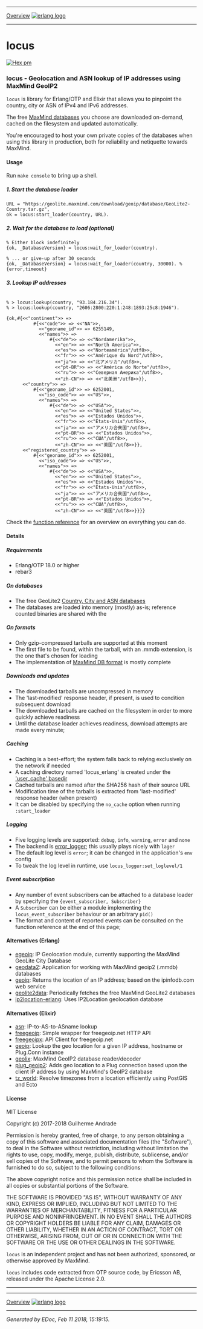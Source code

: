   ----------------------------------- ------------------------------------------------------
  [Overview](overview-summary.html)   [![erlang logo](erlang.png)](http://www.erlang.org/)
  ----------------------------------- ------------------------------------------------------

locus
=====

[![Hex
pm](https://img.shields.io/hexpm/v/locus.svg?style=flat)](https://hex.pm/packages/locus)

### locus - Geolocation and ASN lookup of IP addresses using MaxMind GeoIP2

`locus` is library for Erlang/OTP and Elixir that allows you to pinpoint
the country, city or ASN of IPv4 and IPv6 addresses.

The free [MaxMind
databases](https://dev.maxmind.com/geoip/geoip2/geolite2/) you choose
are downloaded on-demand, cached on the filesystem and updated
automatically.

You're encouraged to host your own private copies of the databases when
using this library in production, both for reliability and netiquette
towards MaxMind.

#### Usage

Run `make console` to bring up a shell.

##### 1. Start the database loader

~~~~ {lang="erlang"}
URL = "https://geolite.maxmind.com/download/geoip/database/GeoLite2-Country.tar.gz",
ok = locus:start_loader(country, URL).
~~~~

##### 2. Wait for the database to load (optional)

~~~~ {lang="erlang"}
% Either block indefinitely
{ok, _DatabaseVersion} = locus:wait_for_loader(country).
~~~~

~~~~ {lang="erlang"}
% ... or give-up after 30 seconds
{ok, _DatabaseVersion} = locus:wait_for_loader(country, 30000). % {error,timeout}
~~~~

##### 3. Lookup IP addresses

~~~~ {lang="erlang"}

% > locus:lookup(country, "93.184.216.34").
% > locus:lookup(country, "2606:2800:220:1:248:1893:25c8:1946").

{ok,#{<<"continent">> =>
          #{<<"code">> => <<"NA">>,
            <<"geoname_id">> => 6255149,
            <<"names">> =>
                #{<<"de">> => <<"Nordamerika">>,
                  <<"en">> => <<"North America">>,
                  <<"es">> => <<"Norteamérica"/utf8>>,
                  <<"fr">> => <<"Amérique du Nord"/utf8>>,
                  <<"ja">> => <<"北アメリカ"/utf8>>,
                  <<"pt-BR">> => <<"América do Norte"/utf8>>,
                  <<"ru">> => <<"Северная Америка"/utf8>>,
                  <<"zh-CN">> => <<"北美洲"/utf8>>}},
      <<"country">> =>
          #{<<"geoname_id">> => 6252001,
            <<"iso_code">> => <<"US">>,
            <<"names">> =>
                #{<<"de">> => <<"USA">>,
                  <<"en">> => <<"United States">>,
                  <<"es">> => <<"Estados Unidos">>,
                  <<"fr">> => <<"États-Unis"/utf8>>,
                  <<"ja">> => <<"アメリカ合衆国"/utf8>>,
                  <<"pt-BR">> => <<"Estados Unidos">>,
                  <<"ru">> => <<"США"/utf8>>,
                  <<"zh-CN">> => <<"美国"/utf8>>}},
      <<"registered_country">> =>
          #{<<"geoname_id">> => 6252001,
            <<"iso_code">> => <<"US">>,
            <<"names">> =>
                #{<<"de">> => <<"USA">>,
                  <<"en">> => <<"United States">>,
                  <<"es">> => <<"Estados Unidos">>,
                  <<"fr">> => <<"États-Unis"/utf8>>,
                  <<"ja">> => <<"アメリカ合衆国"/utf8>>,
                  <<"pt-BR">> => <<"Estados Unidos">>,
                  <<"ru">> => <<"США"/utf8>>,
                  <<"zh-CN">> => <<"美国"/utf8>>}}}}
~~~~

Check the [function reference](#modules) for an overview on everything
you can do.

#### Details

##### Requirements

-   Erlang/OTP 18.0 or higher
-   rebar3

##### On databases

-   The free GeoLite2 [Country, City and ASN
    databases](https://dev.maxmind.com/geoip/geoip2/geolite2/)
-   The databases are loaded into memory (mostly) as-is; reference
    counted binaries are shared with the

##### On formats

-   Only gzip-compressed tarballs are supported at this moment
-   The first file to be found, within the tarball, with an .mmdb
    extension, is the one that's chosen for loading
-   The implementation of [MaxMind DB
    format](https://maxmind.github.io/MaxMind-DB/) is mostly complete

##### Downloads and updates

-   The downloaded tarballs are uncompressed in memory
-   The 'last-modified' response header, if present, is used to
    condition subsequent download
-   The downloaded tarballs are cached on the filesystem in order to
    more quickly achieve readiness
-   Until the database loader achieves readiness, download attempts are
    made every minute;

##### Caching

-   Caching is a best-effort; the system falls back to relying
    exclusively on the network if needed
-   A caching directory named 'locus\_erlang' is created under the
    ['user\_cache'
    basedir](http://erlang.org/doc/man/filename#basedir-3)
-   Cached tarballs are named after the SHA256 hash of their source URL
-   Modification time of the tarballs is extracted from 'last-modified'
    response header (when present)
-   It can be disabled by specifying the `no_cache` option when running
    `:start_loader`

##### Logging

-   Five logging levels are supported: `debug`, `info`, `warning`,
    `error` and `none`
-   The backend is
    [error\_logger](http://erlang.org/doc/man/error_logger); this
    usually plays nicely with `lager`
-   The default log level is `error`; it can be changed in the
    application's `env` config
-   To tweak the log level in runtime, use `locus_logger:set_loglevel/1`

##### Event subscription

-   Any number of event subscribers can be attached to a database loader
    by specifying the `{event_subscriber, Subscriber}`
-   A `Subscriber` can be either a module implementing the
    `locus_event_subscriber` behaviour or an arbitrary `pid()`
-   The format and content of reported events can be consulted on the
    function reference at the end of this page;

#### Alternatives (Erlang)

-   [egeoip](https://github.com/mochi/egeoip): IP Geolocation module,
    currently supporting the MaxMind GeoLite City Database
-   [geodata2](https://github.com/brigadier/geodata2): Application for
    working with MaxMind geoip2 (.mmdb) databases
-   [geoip](https://github.com/manifest/geoip): Returns the location of
    an IP address; based on the ipinfodb.com web service
-   [geolite2data](https://hex.pm/packages/geolite2data): Periodically
    fetches the free MaxMind GeoLite2 databases
-   [ip2location-erlang](https://github.com/ip2location/ip2location-erlang):
    Uses IP2Location geolocation database

#### Alternatives (Elixir)

-   [asn](https://hex.pm/packages/asn): IP-to-AS-to-ASname lookup
-   [freegeoip](https://hex.pm/packages/freegeoip): Simple wrapper for
    freegeoip.net HTTP API
-   [freegeoipx](https://hex.pm/packages/freegeoipx): API Client for
    freegeoip.net
-   [geoip](https://hex.pm/packages/geoip): Lookup the geo location for
    a given IP address, hostname or Plug.Conn instance
-   [geolix](https://hex.pm/packages/geolix): MaxMind GeoIP2 database
    reader/decoder
-   [plug\_geoip2](https://hex.pm/packages/plug_geoip2): Adds geo
    location to a Plug connection based upon the client IP address by
    using MaxMind's GeoIP2 database
-   [tz\_world](https://hex.pm/packages/tz_world): Resolve timezones
    from a location efficiently using PostGIS and Ecto

#### License

MIT License

Copyright (c) 2017-2018 Guilherme Andrade

Permission is hereby granted, free of charge, to any person obtaining a
copy of this software and associated documentation files (the
"Software"), to deal in the Software without restriction, including
without limitation the rights to use, copy, modify, merge, publish,
distribute, sublicense, and/or sell copies of the Software, and to
permit persons to whom the Software is furnished to do so, subject to
the following conditions:

The above copyright notice and this permission notice shall be included
in all copies or substantial portions of the Software.

THE SOFTWARE IS PROVIDED "AS IS", WITHOUT WARRANTY OF ANY KIND, EXPRESS
OR IMPLIED, INCLUDING BUT NOT LIMITED TO THE WARRANTIES OF
MERCHANTABILITY, FITNESS FOR A PARTICULAR PURPOSE AND NONINFRINGEMENT.
IN NO EVENT SHALL THE AUTHORS OR COPYRIGHT HOLDERS BE LIABLE FOR ANY
CLAIM, DAMAGES OR OTHER LIABILITY, WHETHER IN AN ACTION OF CONTRACT,
TORT OR OTHERWISE, ARISING FROM, OUT OF OR IN CONNECTION WITH THE
SOFTWARE OR THE USE OR OTHER DEALINGS IN THE SOFTWARE.

`locus` is an independent project and has not been authorized,
sponsored, or otherwise approved by MaxMind.

`locus` includes code extracted from OTP source code, by Ericsson AB,
released under the Apache License 2.0.

* * * * *

  ----------------------------------- ------------------------------------------------------
  [Overview](overview-summary.html)   [![erlang logo](erlang.png)](http://www.erlang.org/)
  ----------------------------------- ------------------------------------------------------

*Generated by EDoc, Feb 11 2018, 15:19:15.*
